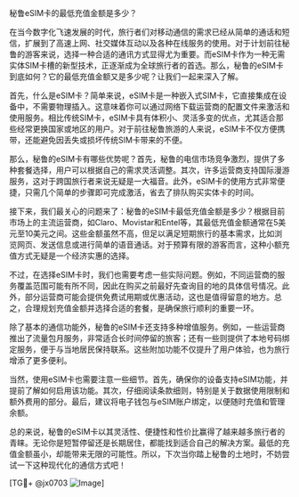 秘鲁eSIM卡的最低充值金额是多少？

在当今数字化飞速发展的时代，旅行者们对移动通信的需求已经从简单的通话和短信，扩展到了高速上网、社交媒体互动以及各种在线服务的使用。对于计划前往秘鲁的游客来说，选择一种合适的通讯方式显得尤为重要。而eSIM卡作为一种无需实体SIM卡槽的新型技术，正逐渐成为全球旅行者的首选。那么，秘鲁的eSIM卡到底如何？它的最低充值金额又是多少呢？让我们一起来深入了解。

首先，什么是eSIM卡？简单来说，eSIM卡是一种嵌入式SIM卡，它直接集成在设备中，不需要物理插入。这意味着你可以通过网络下载运营商的配置文件来激活和使用服务。相比传统SIM卡，eSIM卡具有体积小、灵活多变的优点，尤其适合那些经常更换国家或地区的用户。对于前往秘鲁旅游的人来说，eSIM卡不仅方便携带，还能避免因丢失或损坏传统SIM卡带来的不便。

那么，秘鲁的eSIM卡有哪些优势呢？首先，秘鲁的电信市场竞争激烈，提供了多种套餐选择，用户可以根据自己的需求灵活调整。其次，许多运营商支持国际漫游服务，这对于跨国旅行者来说无疑是一大福音。此外，eSIM卡的使用方式非常便捷，只需几个简单的步骤即可完成激活，省去了排队购买实体卡的时间。

接下来，我们最关心的问题来了：秘鲁的eSIM卡最低充值金额是多少？根据目前市场上的主流运营商，如Claro、Movistar和Entel等，其最低充值金额通常在5美元至10美元之间。这些金额虽然不高，但足以满足短期旅行的基本需求，比如浏览网页、发送信息或进行简单的语音通话。对于预算有限的游客而言，这种小额充值方式无疑是一个经济实惠的选择。

不过，在选择eSIM卡时，我们也需要考虑一些实际问题。例如，不同运营商的服务覆盖范围可能有所不同，因此在购买之前最好先查询目的地的具体信号情况。此外，部分运营商可能会提供免费试用期或优惠活动，这也是值得留意的地方。总之，合理规划充值金额并选择合适的套餐，是确保旅行顺利的重要一环。

除了基本的通信功能外，秘鲁的eSIM卡还支持多种增值服务。例如，一些运营商推出了流量包月服务，非常适合长时间停留的旅客；还有一些则提供了本地号码绑定服务，便于与当地居民保持联系。这些附加功能不仅提升了用户体验，也为旅行增添了更多便利。

当然，使用eSIM卡也需要注意一些细节。首先，确保你的设备支持eSIM功能，并提前了解如何启用该功能。其次，仔细阅读条款细则，特别是关于数据使用限制和额外费用的部分。最后，建议将电子钱包与eSIM账户绑定，以便随时充值和管理余额。

总的来说，秘鲁的eSIM卡以其灵活性、便捷性和性价比赢得了越来越多旅行者的青睐。无论你是短暂停留还是长期居住，都能找到适合自己的解决方案。最低的充值金额虽小，却能带来无限的可能性。所以，下次当你踏上秘鲁的土地时，不妨尝试一下这种现代化的通信方式吧！

[TG💪+ @jx0703 ![Image](https://github.com/user-attachments/assets/dbca1d08-cadb-493c-b0ec-ad6f7a83f270)]